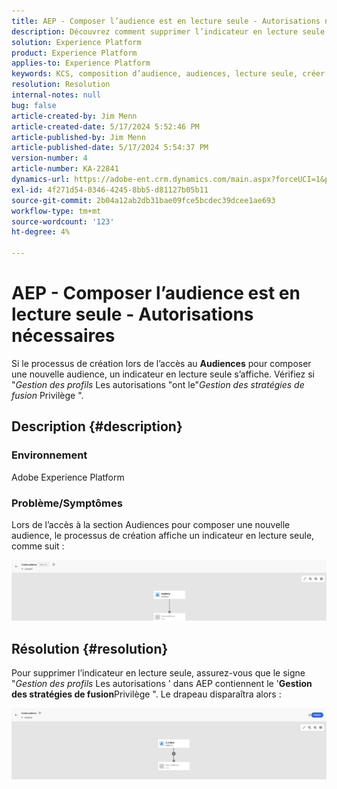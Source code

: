 ```yaml
---
title: AEP - Composer l’audience est en lecture seule - Autorisations nécessaires
description: Découvrez comment supprimer l’indicateur en lecture seule dans Composer l’audience dans AEP. Les autorisations doivent inclure le privilège "Gérer les stratégies de fusion".
solution: Experience Platform
product: Experience Platform
applies-to: Experience Platform
keywords: KCS, composition d’audience, audiences, lecture seule, créer
resolution: Resolution
internal-notes: null
bug: false
article-created-by: Jim Menn
article-created-date: 5/17/2024 5:52:46 PM
article-published-by: Jim Menn
article-published-date: 5/17/2024 5:54:37 PM
version-number: 4
article-number: KA-22841
dynamics-url: https://adobe-ent.crm.dynamics.com/main.aspx?forceUCI=1&pagetype=entityrecord&etn=knowledgearticle&id=c1b6dc42-7614-ef11-9f8a-6045bd006268
exl-id: 4f271d54-0346-4245-8bb5-d81127b05b11
source-git-commit: 2b04a12ab2db31bae09fce5bcdec39dcee1ae693
workflow-type: tm+mt
source-wordcount: '123'
ht-degree: 4%

---
```


# AEP - Composer l’audience est en lecture seule - Autorisations nécessaires


Si le processus de création lors de l’accès au <b>Audiences</b> pour composer une nouvelle audience, un indicateur en lecture seule s’affiche. Vérifiez si &quot;*Gestion des profils* Les autorisations &quot;ont le&quot;*Gestion des stratégies de fusion* Privilège &quot;.

## Description {#description}


### Environnement

Adobe Experience Platform

### Problème/Symptômes

Lors de l’accès à la section Audiences pour composer une nouvelle audience, le processus de création affiche un indicateur en lecture seule, comme suit :

![](assets/___c3b6dc42-7614-ef11-9f8a-6045bd006268___.png)


## Résolution {#resolution}


Pour supprimer l’indicateur en lecture seule, assurez-vous que le signe &quot;*Gestion des profils* Les autorisations &#39; dans AEP contiennent le &#39;<b>Gestion des stratégies de fusion</b>Privilège &quot;. Le drapeau disparaîtra alors :

![](assets/833c8ec9-ec56-ee11-be6f-6045bd0065f9.png)
